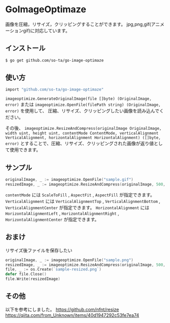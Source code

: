 # GoImageOptimaze
画像を圧縮，リサイズ，クリッピングすることができます。
jpg,png,gif(アニメーションgif)に対応しています。

## インストール
```bash
$ go get github.com/so-ta/go-image-optimaze
```

## 使い方
```bash
import "github.com/so-ta/go-image-optimaze"
```

`imageoptimize.GenerateOriginalImage(file []byte) (OriginalImage, error)` または
`imageoptimize.OpenFile(filePath string) (OriginalImage, error)` を使用して、
圧縮、リサイズ、クリッピングしたい画像を読み込んでください。

その後、
`imageoptimize.ResizeAndCompress(originalImage OriginalImage, width uint, height uint, contentMode ContentMode, verticalAlignment VerticalAlignment, horizontalAlignment HorizontalAlignment) ([]byte, error)`
とすることで、圧縮、リサイズ、クリッピングされた画像が返り値として使用できます。

## サンプル
```go
originalImage, _ := imageoptimize.OpenFile("sample.gif")
resizedImage, _ := imageoptimize.ResizeAndCompress(originalImage, 500, 500, AspectFit, VerticalAlignmentCenter, HorizontalAlignmentCenter)
```

`contentMode` には `ScaleToFill` , `AspectFit` , `AspectFill` が指定できます。
`VerticalAlignment` には `VerticalAlignmentTop` , `VerticalAlignmentBottom` , `VerticalAlignmentCenter` が指定できます。
`HorizontalAlignment` には `HorizontalAlignmentLeft` , `HorizontalAlignmentRight` , `HorizontalAlignmentCenter` が指定できます。

## おまけ
リサイズ後ファイルを保存したい
```go
originalImage, _ := imageoptimize.OpenFile("sample.png")
resizedImage, _ := imageoptimize.ResizeAndCompress(originalImage, 500, 500, AspectFit, VerticalAlignmentCenter, HorizontalAlignmentCenter)
file, _ := os.Create(`sample-resized.png`)
defer file.Close()
file.Write(resizedImage)
```



## その他
以下を参考にしました。
https://github.com/nfnt/resize
https://qiita.com/from_Unknown/items/40d1947292c53fe7ea74
